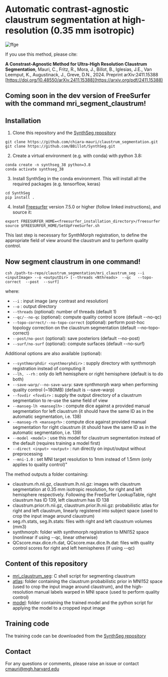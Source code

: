 # Automatic contrast-agnostic claustrum segmentation at high-resolution (0.35 mm isotropic)

![ffge](readme_image.png)

If you use this method, please cite:

**A Constrast-Agnostic Method for Ultra-High Resolution Claustrum Segmentation**, Mauri, C., Fritz, R., Mora, J., Billot, B., Iglesias, J.E., Van Leemput, K., Augustinack, J., Greve, D.N., 2024. Preprint 	arXiv:2411.15388 [https://doi.org/10.48550/arXiv.2411.15388](https://arxiv.org/pdf/2411.15388)


## Coming soon in the dev version of FreeSurfer with the command mri_segment_claustrum! 


## Installation

1. Clone this repository and the [SynthSeg repository](https://github.com/BBillot/SynthSeg.git)

```
git clone https://github.com/chiara-mauri/claustrum_segmentation.git
git clone https://github.com/BBillot/SynthSeg.git
```

2. Create a virtual environment (e.g. with conda) with python 3.8:

```
conda create -n synthseg_38 python=3.8 
conda activate synthseg_38
```

3. Install SynthSeg in the conda environment. This will install all the required packages (e.g. tensorflow, keras)

```
cd SynthSeg 
pip install . 
```

4. Install [Freesurfer](https://surfer.nmr.mgh.harvard.edu/fswiki/DownloadAndInstall) version 7.5.0 or higher (follow linked instructions), and source it:

```
export FREESURFER_HOME=<freesurfer_installation_directory>/freesurfer
source $FREESURFER_HOME/SetUpFreeSurfer.sh
```
This last step is necessary for SynthMorph registration, to define the appropriate field of view around the claustrum and to perform quality control.

## Now segment claustrum in one command!

```
csh /path-to-repo/claustrum_segmentation/mri_claustrum_seg --i <inputImage> --o <outputDir> [--threads <Nthreads>  --qc   --topo-correct  --post  --surf]
```

where:

- ```--i``` : input image (any contrast and resolution)
- ```--o``` : output directory
- ```--threads``` (optional): number of threads (default 1)
- ```--qc/--no-qc``` (optional): compute quality control score (default --no-qc)
- ```--topo-correct/--no-topo-correct``` (optional): perform post-hoc topology correction on the claustrum segmentation (default --no-topo-correct)
- ```--post/no-post``` (optional): save posteriors (default --no-post)
- ```--surf/no-surf``` (optional): compute surfaces (default --no-surf)

Additional options are also available (optional):  

  - ```--synthmorphdir <synthmorphdir>``` : supply directory with synthmorph registration instead of computing it
  - ```--lh, --rh``` : only do left hemisphere or right hemisphere (default is to do both)
  - ```--save-warp/--no-save-warp```: save synthmorph warp when performing quality control (~180MB) (default is --save-warp)
  - ```--fovdir <fovdir>``` : supply the output directory of a claustrum segmentation to re-use the same field of view
  - ```--manseg-lh <manseglh>``` : compute dice against a provided manual segmentation <manseglh> for left claustrum (it should have the same ID as in the automatic segmentation, i.e. 138)
   - ```--manseg-rh <mansegrh>``` : compute dice against provided manual segmentation <mansegrh> for right claustrum (it should have the same ID as in the automatic segmentation, i.e. 139)
 - ```--model <model>``` : use this model for claustrum segmentation instead of the default (requires training a model first)
 - ```--direct <input> <output>``` : run directly on input/output without preprocessing
 - ```--mni-1.0``` : set MNI target resolution to 1mm instead of 1.5mm (only applies to quality control)"

The method outputs a folder containing:
- claustrum.rh.nii.gz, claustrum.lh.nii.gz: images with claustrum segmentation at 0.35 mm isotropic resolution, for right and left hemisphere respectively. Following the FreeSurfer LookupTable, right claustrum has ID 139, left claustrum has ID 138
- claustrum.prior.rh.nii.gz, claustrum.prior.lh.nii.gz: probabilistic atlas for right and left claustrum, linearly registered into subject space (used to crop the input image around claustrum)
- seg.rh.stats, seg.lh.stats: files with right and left claustrum volumes (mm3)
- synthmorph: folder with synthmorph registration to MNI152 space (nonlinear if using --qc, linear otherwise)
- QCscore.max.dice.rh.dat, QCscore.max.dice.lh.dat: files with quality control scores for right and left hemispheres (if using --qc)



## Content of this repository

- [mri_claustrum_seg](./mri_claustrum_seg): C shell script for segmenting claustrum
- [atlas](./atlas/): folder containing the claustrum probabilistic prior in MNI152 space (used to crop the input image around claustrum), and the high-resolution manual labels warped in MNI space (used to perform quality control)
- [model](./model/): folder containing the trained model and the python script for applying the model to a cropped input image


## Training code

The training code can be downloaded from the [SynthSeg repository](https://github.com/BBillot/SynthSeg.git)

## Contact
For any questions or comments, please raise an issue or contact cmauri@mgh.harvard.edu
 
